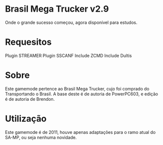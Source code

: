 # Brasil Mega Trucker v2.9
Onde o grande sucesso começou, agora disponível para estudos.


# Requesitos
Plugin STREAMER
Plugin SSCANF
Include ZCMD
Include Dultis

# Sobre
Este gamemode pertence ao Brasil Mega Trucker, cujo foi comprado do Transportando o Brasil. 
A base deste é de autoria de PowerPC603, e edição é de autoria de Brendon.

# Utilização
Este gamemode é de 2011, houve apenas adaptações para o ramo atual do SA-MP, ou seja nenhuma novidade.


